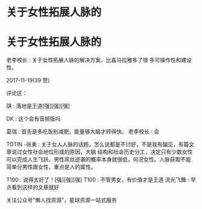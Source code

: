 # 关于女性拓展人脉的

# 关于女性拓展人脉的

老李校长 : 关于女性拓展人脉的解决方案，比喜马拉雅多了很 多可操作性和建设性。

2017-11-19(39 赞)

评论区：

琪 : 落地是王道[强][强][强]

DK : 这个会有音频版吗

葛瑞 : 首先是多吃饭别减肥，能量够大脑才转得快。 老李校长 : 会

TOTIN -张勇 : 关于女人人脉的话题，怎么说都是不讨好，不是我有偏见，有篇文章说过女性社会地位形成的原因，大脑 结构和社会历史分工，决定只有少数女性可以完成人生飞跃，男性屌丝逆袭的概率本身就很低，何况女性。人脉获取不能 简单分男性跟女性，重点是人的属性。

T100 : 说得太好了！[强][强][强] T100 : 不管男女，有价值才是王道 流光飞舞 : 早点看到这样的文章就好

关注公众号"懒人找资源"，星球资源一站式服务